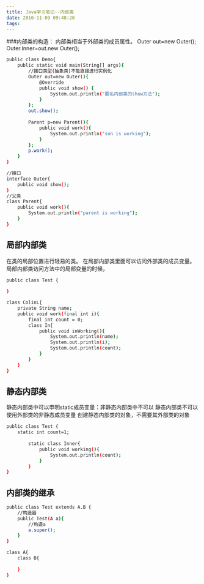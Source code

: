 ```yaml
---
title: Java学习笔记--内部类
date: 2016-11-09 09:48:20
tags:
---
```

###内部类的构造：
内部类相当于外部类的成员属性。
Outer out=new Outer();
Outer.Inner=out.new Outer();

``` bash 
public class Demo{
	public static void main(String[] args){
		//接口类型(抽象类)不能直接进行实例化
		Outer out=new Outer(){
			@Override
			public void show() {
				System.out.println("匿名内部类的show方法");
			}
		};
		out.show();
		
		Parent p=new Parent(){
			public void work(){
				System.out.println("son is working");
			}
		};
		p.work();
	}
}

//接口
interface Outer{
	public void show();
}
//父类
class Parent{
	public void work(){
		System.out.println("parent is working");
	}
}
```

## 局部内部类
在类的局部位置进行轻易的类。
在局部内部类里面可以访问外部类的成员变量。
局部内部类访问方法中的局部变量的时候，
``` bash
public class Test {
	
}

class ColinL{
	private String name;
	public void work(final int i){
		final int count = 0;
		class In{
			public void inWorking(){
				System.out.println(name);
				System.out.println(i);
				System.out.println(count);
			}
		}
	}
}
```

## 静态内部类
静态内部类中可以申明static成员变量：非静态内部类中不可以
静态内部类不可以使用外部类的非静态成员变量
创建静态内部类的对象，不需要其外部类的对象
``` bash
public class Test {
	static int count=1;
	
		static class Inner{
			public void working(){
				System.out.println(count);
			}
		}
}
```

## 内部类的继承
``` bash
public class Test extends A.B {
	//构造器 
	public Test(A a){
		//构造a
		a.super();
	}
}

class A{
	class B{
		
	}
}
```